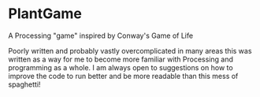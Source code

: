 # PlantGame
A Processing "game" inspired by Conway's Game of Life

Poorly written and probably vastly overcomplicated in many areas this was written as a way for me to become more familiar with Processing and programming as a whole. I am always open to suggestions on how to improve the code to run better and be more readable than this mess of spaghetti!
